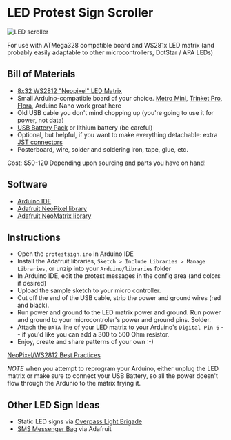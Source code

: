 LED Protest Sign Scroller
================================

![LED scroller](http://i.giphy.com/gQoLZwt0bDpok.gif)

For use with ATMega328 compatible board and WS281x LED matrix (and probably easily adaptable to other microcontrollers, DotStar / APA LEDs)

Bill of Materials
------------

* [8x32 WS2812 "Neopixel" LED Matrix](https://www.adafruit.com/product/2294)
* Small Arduino-compatible board of your choice. [Metro Mini](https://www.adafruit.com/products/2590), [Trinket Pro](https://www.adafruit.com/products/2000), [Flora](https://www.adafruit.com/product/659), Arduino Nano work great here
* Old USB cable you don't mind chopping up (you're going to use it for power, not data)
* [USB Battery Pack](https://www.adafruit.com/product/1959) or lithium battery (be careful)
* Optional, but helpful, if you want to make everything detachable: extra [JST connectors](https://www.adafruit.com/products/1663)
* Posterboard, wire, solder and soldering iron, tape, glue, etc.

Cost: $50-120 Depending upon sourcing and parts you have on hand!

Software
------------
* [Arduino IDE](https://www.arduino.cc/en/main/software)
* [Adafruit NeoPixel library](https://github.com/adafruit/Adafruit_NeoPixel)
* [Adafruit NeoMatrix library](https://github.com/adafruit/Adafruit_NeoMatrix)

Instructions
------------
* Open the `protestsign.ino` in Arduino IDE
* Install the Adafruit libraries, `Sketch > Include Libraries > Manage Libraries`, or unzip into your `Arduino/libraries` folder
* In Arduino IDE, edit the protest messages in the config area (and colors if desired)
* Upload the sample sketch to your micro controller. 
* Cut off the end of the USB cable, strip the power and ground wires (red and black).
* Run power and ground to the LED matrix power and ground. Run power and ground to your microcontroler's power and ground pins. Solder. 
* Attach the `DATA` line of your LED matrix to your Arduino's `Digital Pin 6` -- if you'd like you can add a 300 to 500 Ohm resistor.
* Enjoy, create and share patterns of your own :-)

[NeoPixel/WS2812 Best Practices](https://learn.adafruit.com/adafruit-neopixel-uberguide/best-practices)

*NOTE* when you attempt to reprogram your Arduino, either unplug the LED matrix or make sure to connect your USB Battery, so all the power doesn't flow through the Ardunio to the matrix frying it. 

Other LED Sign Ideas
------------
* Static LED signs via [Overpass Light Brigade](https://www.dailykos.com/story/2011/11/18/1037625/--Make-Diary-DIY-LED-Signs-To-Light-Up-The-Night)
* [SMS Messenger Bag](https://learn.adafruit.com/smssenger-bag) via Adafruit
